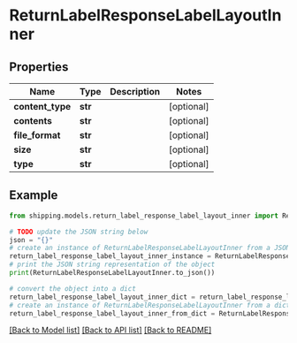 # ReturnLabelResponseLabelLayoutInner


## Properties

Name | Type | Description | Notes
------------ | ------------- | ------------- | -------------
**content_type** | **str** |  | [optional] 
**contents** | **str** |  | [optional] 
**file_format** | **str** |  | [optional] 
**size** | **str** |  | [optional] 
**type** | **str** |  | [optional] 

## Example

```python
from shipping.models.return_label_response_label_layout_inner import ReturnLabelResponseLabelLayoutInner

# TODO update the JSON string below
json = "{}"
# create an instance of ReturnLabelResponseLabelLayoutInner from a JSON string
return_label_response_label_layout_inner_instance = ReturnLabelResponseLabelLayoutInner.from_json(json)
# print the JSON string representation of the object
print(ReturnLabelResponseLabelLayoutInner.to_json())

# convert the object into a dict
return_label_response_label_layout_inner_dict = return_label_response_label_layout_inner_instance.to_dict()
# create an instance of ReturnLabelResponseLabelLayoutInner from a dict
return_label_response_label_layout_inner_from_dict = ReturnLabelResponseLabelLayoutInner.from_dict(return_label_response_label_layout_inner_dict)
```
[[Back to Model list]](../README.md#documentation-for-models) [[Back to API list]](../README.md#documentation-for-api-endpoints) [[Back to README]](../README.md)


